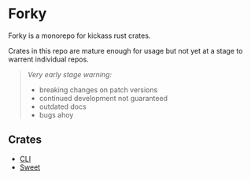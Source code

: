 # Forky

Forky is a monorepo for kickass rust crates.

Crates in this repo are mature enough for usage but not yet at a stage to warrent individual repos.

> *Very early stage warning:*
> - breaking changes on patch versions
> - continued development not guaranteed
> - outdated docs
> - bugs ahoy

## Crates

- [CLI](./forky_cli)
- [Sweet](./sweet)